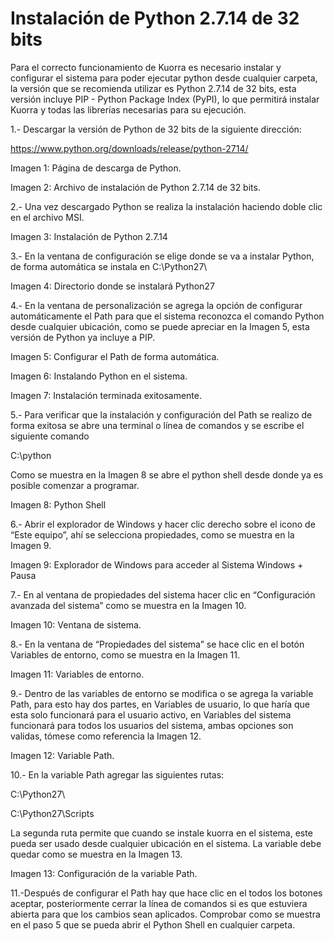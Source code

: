 # Instalación de Python 2.7.14 de 32 bits


Para el correcto funcionamiento de Kuorra es necesario instalar y configurar el sistema para poder ejecutar python desde cualquier carpeta, la versión que se recomienda utilizar es Python 2.7.14 de 32 bits, esta versión incluye PIP - Python Package Index (PyPI), lo que permitirá instalar Kuorra y todas las librerías necesarias para su ejecución.


1.- Descargar la versión de Python de 32 bits de la siguiente dirección:


https://www.python.org/downloads/release/python-2714/


Imagen 1: Página de descarga de Python.





Imagen 2: Archivo de instalación de Python 2.7.14 de 32 bits.





2.- Una vez descargado Python se realiza la instalación haciendo doble clic en el archivo MSI.


Imagen 3: Instalación de Python 2.7.14



3.- En la ventana de configuración se elige donde se va a instalar Python, de forma automática se instala en C:\Python27\


Imagen 4: Directorio donde se instalará Python27



4.- En la ventana de personalización se agrega la opción de configurar automáticamente el Path para que el sistema reconozca el comando Python desde cualquier ubicación, como se puede apreciar en la Imagen 5, esta versión de Python ya incluye a PIP.


Imagen 5: Configurar el Path de forma automática.




Imagen 6: Instalando Python en el sistema.




Imagen 7: Instalación terminada exitosamente.



5.- Para verificar que la instalación y configuración del Path se realizo de forma exitosa se abre una terminal o línea de comandos y se escribe el siguiente comando


C:\python


Como se muestra en la Imagen 8 se abre el python shell desde donde ya es posible comenzar a programar.


Imagen 8: Python Shell



6.- Abrir el explorador de Windows y hacer clic derecho sobre el icono de “Este equipo”, ahí se selecciona propiedades, como se muestra en la Imagen 9.


Imagen 9: Explorador de Windows para acceder al Sistema Windows + Pausa


7.- En al ventana de propiedades del sistema hacer clic en “Configuración avanzada del sistema” como se muestra en la Imagen 10.


Imagen 10: Ventana de sistema.



8.- En la ventana de “Propiedades del sistema” se hace clic en el botón Variables de entorno, como se muestra en la Imagen 11.


Imagen 11: Variables de entorno.


9.- Dentro de las variables de entorno se modifica o se agrega la variable Path, para esto hay dos partes, en Variables de usuario, lo que haría que esta solo funcionará para el usuario activo, en Variables del sistema funcionará para todos los usuarios del sistema, ambas opciones son validas, tómese como referencia la Imagen 12.


Imagen 12: Variable Path.


10.- En la variable Path agregar las siguientes rutas:


C:\Python27\

C:\Python27\Scripts


La segunda ruta permite que cuando se instale kuorra en el sistema, este pueda ser usado desde cualquier ubicación en el sistema. La variable debe quedar como se muestra en la Imagen 13.


Imagen 13: Configuración de la variable Path.



11.-Después de configurar el Path hay que hace clic en el todos los botones aceptar, posteriormente cerrar la línea de comandos si es que estuviera abierta para que los cambios sean aplicados. Comprobar como se muestra en el paso 5 que se pueda abrir el Python Shell en cualquier carpeta.


